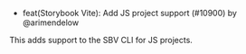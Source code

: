 - feat(Storybook Vite): Add JS project support (#10900) by @arimendelow

This adds support to the SBV CLI for JS projects.
